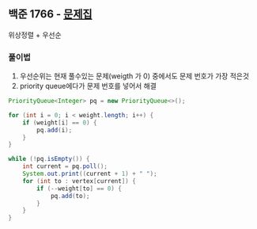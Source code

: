 ## 백준 1766 - [문제집](https://www.acmicpc.net/problem/1766)

위상정렬 + 우선순


### 풀이법

1. 우선순위는 현재 풀수있는 문제(weigth 가 0) 중에서도 문제 번호가 가장 적은것
2. priority queue에다가 문제 번호를 넣어서 해결
~~~JAVA
PriorityQueue<Integer> pq = new PriorityQueue<>();

for (int i = 0; i < weight.length; i++) {
    if (weight[i] == 0) {
        pq.add(i);
    }
}

while (!pq.isEmpty()) {
    int current = pq.poll();
    System.out.print((current + 1) + " ");
    for (int to : vertex[current]) {
        if (--weight[to] == 0) {
            pq.add(to);
        }
    }
}
~~~
